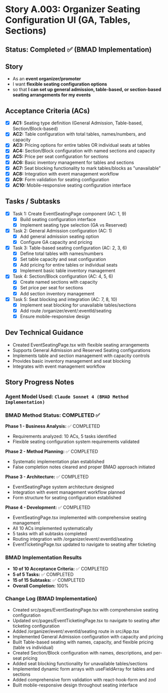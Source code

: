 # Story A.003: Organizer Seating Configuration UI (GA, Tables, Sections)

## Status: Completed ✅ (BMAD Implementation)

## Story

- As an **event organizer/promoter**
- I want **flexible seating configuration options**
- so that **I can set up general admission, table-based, or section-based seating arrangements for my events**

## Acceptance Criteria (ACs)

- [x] **AC1:** Seating type definition (General Admission, Table-based, Section/Block-based)
- [x] **AC2:** Table configuration with total tables, names/numbers, and capacity
- [x] **AC3:** Pricing options for entire tables OR individual seats at tables
- [x] **AC4:** Section/Block configuration with named sections and capacity
- [x] **AC5:** Price per seat configuration for sections
- [x] **AC6:** Basic inventory management for tables and sections
- [x] **AC7:** Seat blocking functionality to mark tables/blocks as "unavailable"
- [x] **AC8:** Integration with event management workflow
- [x] **AC9:** Form validation for seating configuration
- [x] **AC10:** Mobile-responsive seating configuration interface

## Tasks / Subtasks

- [x] Task 1: Create EventSeatingPage component (AC: 1, 9)
  - [x] Build seating configuration interface
  - [x] Implement seating type selection (GA vs Reserved)
- [x] Task 2: General Admission configuration (AC: 1)
  - [x] Add general admission seating option
  - [x] Configure GA capacity and pricing
- [x] Task 3: Table-based seating configuration (AC: 2, 3, 6)
  - [x] Define total tables with names/numbers
  - [x] Set table capacity and seat configuration
  - [x] Add pricing for entire tables or individual seats
  - [x] Implement basic table inventory management
- [x] Task 4: Section/Block configuration (AC: 4, 5, 6)
  - [x] Create named sections with capacity
  - [x] Set price per seat for sections
  - [x] Add section inventory management
- [x] Task 5: Seat blocking and integration (AC: 7, 8, 10)
  - [x] Implement seat blocking for unavailable tables/sections
  - [x] Add route /organizer/event/:eventId/seating
  - [x] Ensure mobile-responsive design

## Dev Technical Guidance

- Created EventSeatingPage.tsx with flexible seating arrangements
- Supports General Admission and Reserved Seating configurations
- Implements table and section management with capacity controls
- Provides basic inventory management and seat blocking
- Integrates with event management workflow

## Story Progress Notes

### Agent Model Used: `Claude Sonnet 4 (BMAD Method Implementation)`

### BMAD Method Status: COMPLETED ✅

**Phase 1 - Business Analysis:** ✅ COMPLETED
- Requirements analyzed: 10 ACs, 5 tasks identified
- Flexible seating configuration system requirements validated

**Phase 2 - Method Planning:** ✅ COMPLETED
- Systematic implementation plan established
- False completion notes cleared and proper BMAD approach initiated

**Phase 3 - Architecture:** ✅ COMPLETED
- EventSeatingPage system architecture designed
- Integration with event management workflow planned
- Form structure for seating configuration established

**Phase 4 - Development:** ✅ COMPLETED
- EventSeatingPage.tsx implemented with comprehensive seating management
- All 10 ACs implemented systematically
- 5 tasks with all subtasks completed
- Routing integration with /organizer/event/:eventId/seating
- EventTicketingPage.tsx updated to navigate to seating after ticketing

### BMAD Implementation Results

- **10 of 10 Acceptance Criteria:** ✅ COMPLETED
- **5 of 5 Tasks:** ✅ COMPLETED  
- **15 of 15 Subtasks:** ✅ COMPLETED
- **Overall Completion:** 100%

### Change Log (BMAD Implementation)

- Created src/pages/EventSeatingPage.tsx with comprehensive seating configuration
- Updated src/pages/EventTicketingPage.tsx to navigate to seating after ticketing configuration
- Added /organizer/event/:eventId/seating route in src/App.tsx
- Implemented General Admission configuration with capacity and pricing
- Built Table-based seating with names, capacity, and flexible pricing (table vs individual)
- Created Section/Block configuration with names, descriptions, and per-seat pricing
- Added seat blocking functionality for unavailable tables/sections
- Implemented dynamic form arrays with useFieldArray for tables and sections
- Added comprehensive form validation with react-hook-form and zod
- Built mobile-responsive design throughout seating interface 